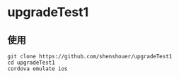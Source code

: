 # upgradeTest1


## 使用

	git clone https://github.com/shenshouer/upgradeTest1
	cd upgradeTest1
	cordova emulate ios
